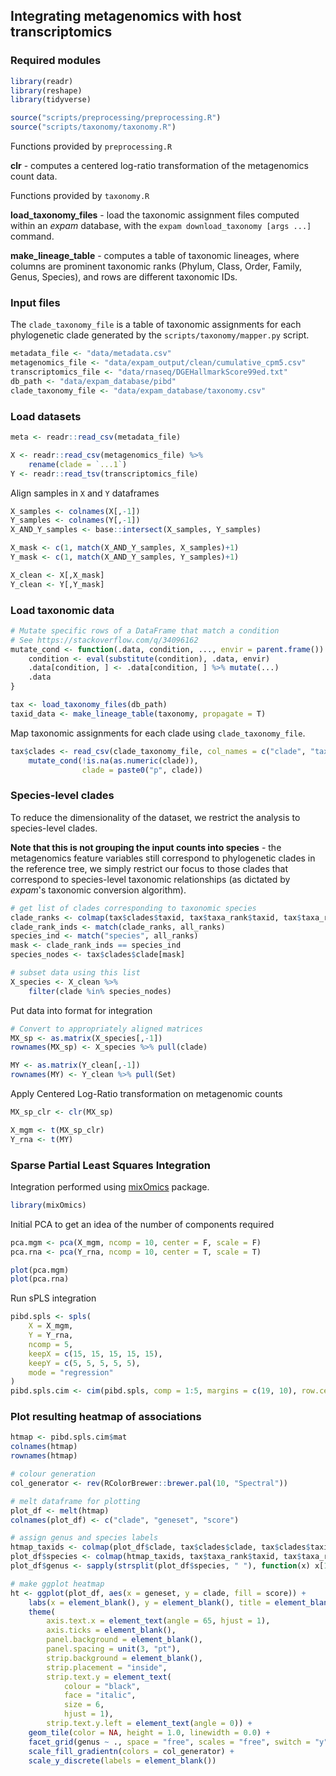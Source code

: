 ## Integrating metagenomics with host transcriptomics

### Required modules

``` R
library(readr)
library(reshape)
library(tidyverse)
```

``` R
source("scripts/preprocessing/preprocessing.R")
source("scripts/taxonomy/taxonomy.R")
```

Functions provided by `preprocessing.R`

**clr** - computes a centered log-ratio transformation of the metagenomics count data.

Functions provided by `taxonomy.R`

**load_taxonomy_files** - load the taxonomic assignment files computed within an *expam* database, with the `expam download_taxonomy [args ...]` command.

**make_lineage_table** - computes a table of taxonomic lineages, where columns are prominent taxonomic ranks (Phylum, Class, Order, Family, Genus, Species), and rows are different taxonomic IDs. 


### Input files

The `clade_taxonomy_file` is a table of taxonomic assignments for each phylogenetic clade generated by the `scripts/taxonomy/mapper.py` script.

``` R
metadata_file <- "data/metadata.csv"
metagenomics_file <- "data/expam_output/clean/cumulative_cpm5.csv"
transcriptomics_file <- "data/rnaseq/DGEHallmarkScore99ed.txt"
db_path <- "data/expam_database/pibd"
clade_taxonomy_file <- "data/expam_database/taxonomy.csv"
```

### Load datasets

``` R
meta <- readr::read_csv(metadata_file)

X <- readr::read_csv(metagenomics_file) %>%
    rename(clade = `...1`)
Y <- readr::read_tsv(transcriptomics_file)
```

Align samples in `X` and `Y` dataframes

``` R
X_samples <- colnames(X[,-1])
Y_samples <- colnames(Y[,-1])
X_AND_Y_samples <- base::intersect(X_samples, Y_samples)

X_mask <- c(1, match(X_AND_Y_samples, X_samples)+1)
Y_mask <- c(1, match(X_AND_Y_samples, Y_samples)+1)

X_clean <- X[,X_mask]
Y_clean <- Y[,Y_mask]
```

### Load taxonomic data

``` R
# Mutate specific rows of a DataFrame that match a condition
# See https://stackoverflow.com/q/34096162
mutate_cond <- function(.data, condition, ..., envir = parent.frame()) {
    condition <- eval(substitute(condition), .data, envir)
    .data[condition, ] <- .data[condition, ] %>% mutate(...)
    .data
}

tax <- load_taxonomy_files(db_path)
taxid_data <- make_lineage_table(taxonomy, propagate = T)
```

Map taxonomic assignments for each clade using  `clade_taxonomy_file`.

``` R
tax$clades <- read_csv(clade_taxonomy_file, col_names = c("clade", "taxid")) %>%
    mutate_cond(!is.na(as.numeric(clade)),
                clade = paste0("p", clade))
```

### Species-level clades

To reduce the dimensionality of the dataset, we restrict the analysis to species-level clades. 

**Note that this is not grouping the input counts into species** - the metagenomics feature variables still correspond to phylogenetic clades in the reference tree, we simply restrict our focus to those clades that correspond to species-level taxonomic relationships (as dictated by *expam*'s taxonomic conversion algorithm).

``` R
# get list of clades corresponding to taxonomic species
clade_ranks <- colmap(tax$clades$taxid, tax$taxa_rank$taxid, tax$taxa_rank$rank)
clade_rank_inds <- match(clade_ranks, all_ranks)
species_ind <- match("species", all_ranks)
mask <- clade_rank_inds == species_ind
species_nodes <- tax$clades$clade[mask]

# subset data using this list
X_species <- X_clean %>%
    filter(clade %in% species_nodes)
```

Put data into format for integration

``` R
# Convert to appropriately aligned matrices
MX_sp <- as.matrix(X_species[,-1])
rownames(MX_sp) <- X_species %>% pull(clade)

MY <- as.matrix(Y_clean[,-1])
rownames(MY) <- Y_clean %>% pull(Set)
```

Apply Centered Log-Ratio transformation on metagenomic counts

``` R
MX_sp_clr <- clr(MX_sp)

X_mgm <- t(MX_sp_clr)
Y_rna <- t(MY)
```

### Sparse Partial Least Squares Integration

Integration performed using [mixOmics](http://mixomics.org/) package.

``` R
library(mixOmics)
```

Initial PCA to get an idea of the number of components required

``` R
pca.mgm <- pca(X_mgm, ncomp = 10, center = F, scale = F)
pca.rna <- pca(Y_rna, ncomp = 10, center = T, scale = T)

plot(pca.mgm)
plot(pca.rna)
```

Run sPLS integration 

``` R
pibd.spls <- spls(
    X = X_mgm,
    Y = Y_rna,
    ncomp = 5,
    keepX = c(15, 15, 15, 15, 15),
    keepY = c(5, 5, 5, 5, 5),
    mode = "regression"
)
pibd.spls.cim <- cim(pibd.spls, comp = 1:5, margins = c(19, 10), row.cex = 0.2, col.cex = 0.8)
```

### Plot resulting heatmap of associations

``` R
htmap <- pibd.spls.cim$mat
colnames(htmap)
rownames(htmap)

# colour generation
col_generator <- rev(RColorBrewer::brewer.pal(10, "Spectral"))

# melt dataframe for plotting
plot_df <- melt(htmap)
colnames(plot_df) <- c("clade", "geneset", "score")

# assign genus and species labels
htmap_taxids <- colmap(plot_df$clade, tax$clades$clade, tax$clades$taxid)
plot_df$species <- colmap(htmap_taxids, tax$taxa_rank$taxid, tax$taxa_rank$taxa)
plot_df$genus <- sapply(strsplit(plot_df$species, " "), function(x) x[1])

# make ggplot heatmap
ht <- ggplot(plot_df, aes(x = geneset, y = clade, fill = score)) +
    labs(x = element_blank(), y = element_blank(), title = element_blank()) +
    theme(
        axis.text.x = element_text(angle = 65, hjust = 1),
        axis.ticks = element_blank(),
        panel.background = element_blank(),
        panel.spacing = unit(3, "pt"),
        strip.background = element_blank(),
        strip.placement = "inside",
        strip.text.y = element_text(
            colour = "black",
            face = "italic",
            size = 6,
            hjust = 1),
        strip.text.y.left = element_text(angle = 0)) +
    geom_tile(color = NA, height = 1.0, linewidth = 0.0) +
    facet_grid(genus ~ ., space = "free", scales = "free", switch = "y") +
    scale_fill_gradientn(colors = col_generator) +
    scale_y_discrete(labels = element_blank())
```

